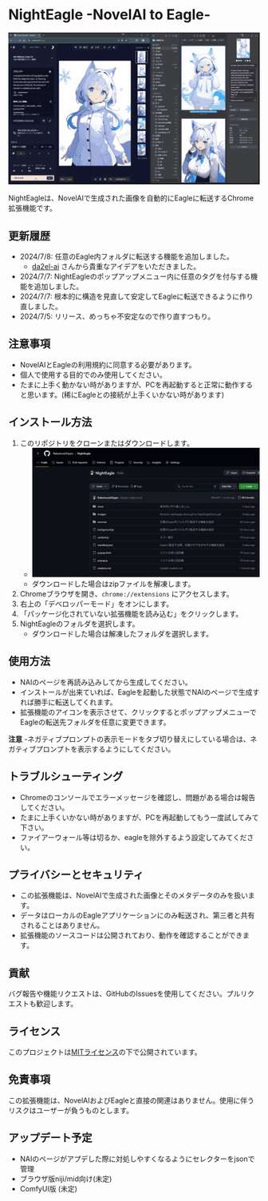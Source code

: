  # NightEagle -NovelAI to Eagle-

![My animation](./images/NightEagleDemo.gif)

NightEagleは、NovelAIで生成された画像を自動的にEagleに転送するChrome拡張機能です。

## 更新履歴

- 2024/7/8: 任意のEagle内フォルダに転送する機能を追加しました。
  - [da2el-ai](https://github.com/da2el-ai) さんから貴重なアイデアをいただきました。
- 2024/7/7: NightEagleのポップアップメニュー内に任意のタグを付与する機能を追加しました。
- 2024/7/7: 根本的に構造を見直して安定してEagleに転送できるように作り直しました。
- 2024/7/5: リリース、めっちゃ不安定なので作り直すつもり。

## 注意事項

- NovelAIとEagleの利用規約に同意する必要があります。
- 個人で使用する目的でのみ使用してください。
- たまに上手く動かない時がありますが、PCを再起動すると正常に動作すると思います。(稀にEagleとの接続が上手くいかない時があります)

## インストール方法

1. このリポジトリをクローンまたはダウンロードします。
   - ![My animation](./images/nighteagledownload.gif)
   - ダウンロードした場合はzipファイルを解凍します。
3. Chromeブラウザを開き、`chrome://extensions` にアクセスします。
4. 右上の「デベロッパーモード」をオンにします。
5. 「パッケージ化されていない拡張機能を読み込む」をクリックします。
6. NightEagleのフォルダを選択します。
   - ダウンロードした場合は解凍したフォルダを選択します。

## 使用方法

- NAIのページを再読み込みしてから生成してください。
- インストールが出来ていれば、Eagleを起動した状態でNAIのページで生成すれば勝手に転送してくれます。
- 拡張機能のアイコンを表示させて、クリックするとポップアップメニューでEagleの転送先フォルダを任意に変更できます。

**注意** 
-ネガティブプロンプトの表示モードをタブ切り替えにしている場合は、ネガティブプロンプトを表示するようにしてください。

## トラブルシューティング
- Chromeのコンソールでエラーメッセージを確認し、問題がある場合は報告してください。
- たまに上手くいかない時がありますが、PCを再起動してもう一度試してみて下さい。
- ファイアーウォール等は切るか、eagleを除外するよう設定してみてください。

## プライバシーとセキュリティ
- この拡張機能は、NovelAIで生成された画像とそのメタデータのみを扱います。
- データはローカルのEagleアプリケーションにのみ転送され、第三者と共有されることはありません。
- 拡張機能のソースコードは公開されており、動作を確認することができます。

## 貢献
バグ報告や機能リクエストは、GitHubのIssuesを使用してください。プルリクエストも歓迎します。

## ライセンス
このプロジェクトは[MITライセンス](LICENSE)の下で公開されています。

## 免責事項

この拡張機能は、NovelAIおよびEagleと直接の関連はありません。使用に伴うリスクはユーザーが負うものとします。

## アップデート予定
- NAIのページがアプデした際に対処しやすくなるようにセレクターをjsonで管理
- ブラウザ版niji/mid向け(未定)
- ComfyUI版 (未定)
